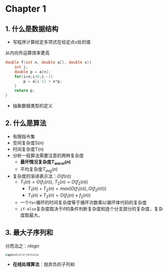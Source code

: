 # Chapter 1

## 1. 什么是数据结构

- 写程序计算给定多项式在给定点x处的值

从内向外运算效率更高

```c
double f(int n, double a[], double x){
	int i;
	double p = a[n];
	for(i=n;i>0;i--){
		p = a[i-1] + x*p;
	}
	return p;
}
```

- 抽象数据类型的定义

## 2. 什么是算法

- 有限指令集
- 空间复杂度S(n)
- 时间复杂度T(n)
- 分析一般算法需要注意的两种复杂度
  - **最坏情况复杂度$T_{worst}(n)$**
  - 平均复杂度$T_{avg}(n)$
- 复杂度的渐进表示法：$O(f(n))$
  - $T_1(n)=O(f_1(n))$, $T_2(n)=O(f_2(n))$
    - $T_1(n)+T_2(n)=max(O(f_1(n)),O(f_2(n)))$
    - $T_1(n)\times T_2(n)=O(f_1(n)\times f_2(n))$
  - 一个`for`循环的时间复杂度等于循环次数乘以循环体代码的复杂度
  - `if-else`复杂度取决于if的条件判断复杂度和连个分支部分的复杂度，复杂度取最大。

## 3. 最大子序列和

分而治之：$nlogn$

<img src="/Users/yangchenghao/Library/Application Support/typora-user-images/截屏2020-07-07 下午11.03.24.png" alt="截屏2020-07-07 下午11.03.24" style="zoom:50%;" />

- **在线处理算法**：抛弃负的子列和